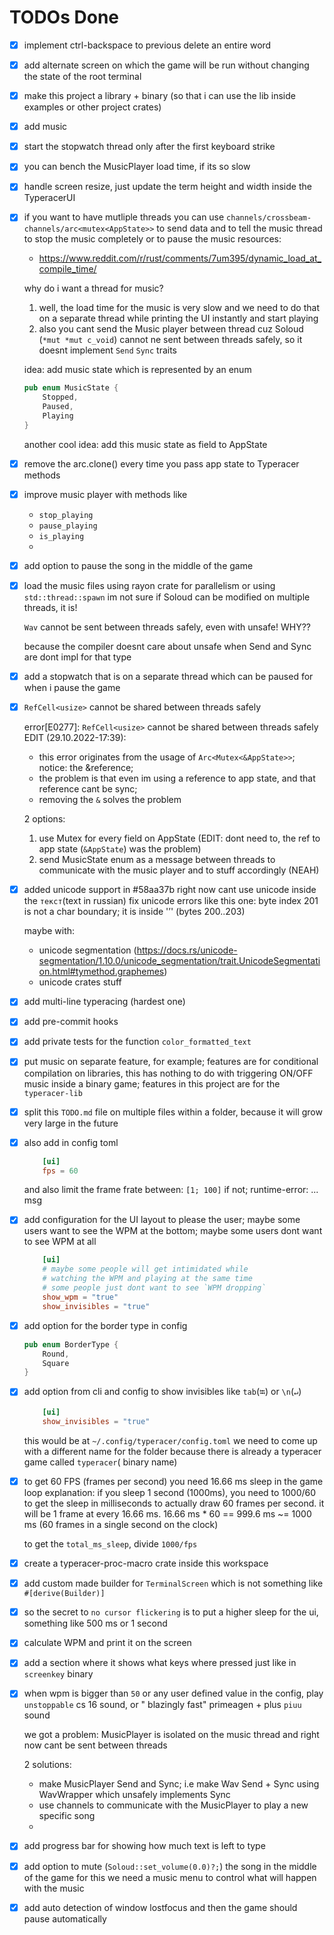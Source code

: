 # TODOs Done

- [x] implement ctrl-backspace to previous delete an entire word

- [x] add alternate screen on which the game will be run without changing the state of the root terminal

- [x] make this project a library + binary (so that i can use the lib inside examples or other project crates)

- [x] add music

- [x] start the stopwatch thread only after the first keyboard strike

- [x] you can bench the MusicPlayer load time, if its so slow

- [x] handle screen resize, just update the term height and width inside the TyperacerUI

- [x] if you want to have mutliple threads you can use `channels/crossbeam-channels/arc<mutex<AppState>>` to send data
  and to tell the music thread to stop the music completely or to pause the music
  resources:
  - https://www.reddit.com/r/rust/comments/7um395/dynamic_load_at_compile_time/

  why do i want a thread for music?
  1. well, the load time for the music is very slow and we need to do that on a separate thread while printing the UI
     instantly and start playing
  2. also you cant send the Music player between thread cuz Soloud (`*mut *mut c_void`) cannot ne sent between threads
     safely, so it doesnt implement `Send` `Sync` traits

  idea: add music state which is represented by an enum
    ```rs
    pub enum MusicState {
        Stopped,
        Paused,
        Playing
    }
    ```
  another cool idea: add this music state as field to AppState

- [x] remove the arc.clone() every time you pass app state to Typeracer methods

- [x] improve music player with methods like
  - `stop_playing`
  - `pause_playing`
  - `is_playing`
  -
- [x] add option to pause the song in the middle of the game

- [x] load the music files using rayon crate for parallelism or using `std::thread::spawn`
  im not sure if Soloud can be modified on multiple threads, it is!

  `Wav` cannot be sent between threads safely, even with unsafe! WHY??

  because the compiler doesnt care about unsafe when Send and Sync are dont impl for that type


- [x] add a stopwatch that is on a separate thread which can be paused for when i pause the game

- [x] `RefCell<usize>` cannot be shared between threads safely

  error[E0277]: `RefCell<usize>` cannot be shared between threads safely
  EDIT (29.10.2022-17:39):
  - this error originates from the usage of `Arc<Mutex<&AppState>>`; notice: the &reference;
  - the problem is that even im using a reference to app state, and that reference cant be sync;
  - removing the `&` solves the problem

  2 options:
  1. use Mutex for every field on AppState (EDIT: dont need to, the ref to app state (`&AppState`) was the problem)
  2. send MusicState enum as a message between threads to communicate
     with the music player and to stuff accordingly (NEAH)

- [x] added unicode support in #58aa37b
  right now cant use unicode inside the `текст`(text in russian)
  fix unicode errors like this one: byte index 201 is not a char boundary; it is inside '’' (bytes 200..203)

  maybe with:
  - unicode
    segmentation (https://docs.rs/unicode-segmentation/1.10.0/unicode_segmentation/trait.UnicodeSegmentation.html#tymethod.graphemes)
  - unicode crates stuff

- [x] add multi-line typeracing (hardest one)

- [x] add pre-commit hooks

- [x] add private tests for the function `color_formatted_text`

- [x] put music on separate feature, for example; features are for conditional compilation on libraries, this has
  nothing to do with triggering ON/OFF music inside a binary game; features in this project are for the `typeracer-lib`

- [x] split this `TODO.md` file on multiple files within a folder, because it will grow very large in the future

- [x] also add in config toml
    ```toml
        [ui]
        fps = 60
    ```
  and also limit the frame frate between: `[1; 100]` if not; runtime-error: ... msg

- [x] add configuration for the UI layout to please the user; maybe some users want to see the WPM at the bottom; maybe
  some users dont want to see WPM at all
    ```toml
        [ui]    
        # maybe some people will get intimidated while
        # watching the WPM and playing at the same time
        # some people just dont want to see `WPM dropping`
        show_wpm = "true"
        show_invisibles = "true"
    ```


- [x] add option for the border type in config
    ```rust
    pub enum BorderType {
        Round,
        Square
    }
    ```


- [x] add option from cli and config to show invisibles like `tab`(`⭾`) or `\n`(`↵`)

    ```toml
        [ui]
        show_invisibles = "true"
    ```
  this would be at `~/.config/typeracer/config.toml`
  we need to come up with a different name for the folder because there is already a typeracer game called `typeracer`(
  binary name)

- [x] to get 60 FPS (frames per second) you need 16.66 ms sleep in the game loop
  explanation: if you sleep 1 second (1000ms), you need to 1000/60 to get the sleep in milliseconds to actually draw 60
  frames per second. it will be 1 frame at every 16.66 ms. 16.66 ms * 60 == 999.6 ms  ~= 1000 ms (60 frames in a single
  second on the clock)

  to get the `total_ms_sleep`, divide `1000/fps`

- [x] create a typeracer-proc-macro crate inside this workspace

- [x] add custom made builder for `TerminalScreen` which is not something like `#[derive(Builder)]`


- [x] so the secret to `no cursor flickering` is to put a higher sleep for the ui, something like 500 ms or 1 second

- [x] calculate WPM and print it on the screen

- [x] add a section where it shows what keys where pressed just like in `screenkey` binary

- [x] when wpm is bigger than `50` or any user defined value in the config, play `unstoppable` cs 16 sound, or "
  blazingly fast" primeagen + plus `piuu` sound

  we got a problem:
  MusicPlayer is isolated on the music thread and right now cant be sent between threads

  2 solutions:
    - make MusicPlayer Send and Sync; i.e make Wav Send + Sync using WavWrapper which unsafely implements Sync
    - use channels to communicate with the MusicPlayer to play a new specific song
    -
- [x] add progress bar for showing how much text is left to type

- [x] add option to mute (`Soloud::set_volume(0.0)?;`) the song in the middle of the game
  for this we need a music menu to control what will happen with the music

- [x] add auto detection of window lostfocus and then the game should pause automatically
